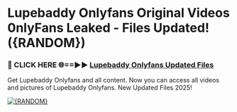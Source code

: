 # Lupebaddy Onlyfans Original Videos 0nlyFans Leaked - Files Updated! ({RANDOM})

<h3>🔴 CLICK HERE 🌐==►► <a href="https://betterlinks.top/A2PfLJ" rel="nofollow">Lupebaddy Onlyfans Updated Files</a></h3>

Get Lupebaddy Onlyfans and all content. Now you can access all videos and pictures of Lupebaddy Onlyfans. New Updated Files 2025!

[![{RANDOM}](https://i.imgur.com/ppqm5kG.gif)](https://betterlinks.top/A2PfLJ)